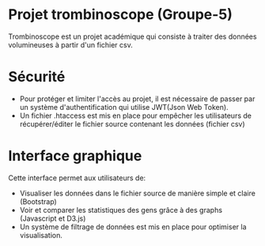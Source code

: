 # Projet trombinoscope (Groupe-5)
Trombinoscope est un projet académique qui consiste à traiter des données volumineuses à partir d'un fichier csv.
# Sécurité
* Pour protéger et limiter l'accès au projet, il est nécessaire de passer par un système d'authentification qui utilise JWT(Json Web Token). 
* Un fichier .htaccess est mis en place pour empêcher les utilisateurs de récupérer/éditer le fichier source contenant les données (fichier csv)
# Interface graphique
Cette interface permet aux utilisateurs de:
* Visualiser les données dans le fichier source de manière simple et claire (Bootstrap)
* Voir et comparer les statistiques des gens grâce à des graphs (Javascript  et D3.js)
* Un système de filtrage de données est mis en place pour optimiser la visualisation.
